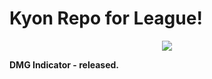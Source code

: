 # Kyon Repo for League!

<center><img src ="http://i.imgur.com/0iSQWvA.png" /></center>

<b>DMG Indicator - released.</b>

